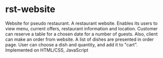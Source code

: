 # rst-website
Website for pseudo restaurant.
A restaurant website. Enables its users to view menu, current offers, restaurant information and location.
Customer can reserve a table for a chosen date for a number of guests. 
Also, client can make an order from website. A list of dishes are presented in order page. User can choose a dish and quantity, and add it to "cart".
Implemented on HTML/CSS, JavaScript
